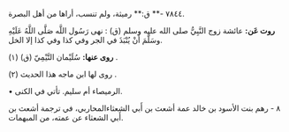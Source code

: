 ٧٨٤٤ -** ق:** رميثة، ولم تنسب، أراها من أهل البصرة.

**روت عَن:** عائشة زوج النَّبِيُّ صلى الله عليه وسلم (ق) : نهى رَسُول اللَّه صَلَّى اللَّهُ عَلَيْهِ وسَلَّمَ أَنْ يُنْبَذَ في الجر وفي كذا وفي كذا إلا الخل.

**روى عنها:** سُلَيْمان التَّيْمِيّ (ق) (١) .

روى لها ابن ماجه هذا الحديث (٢) .

• الرميصاء أم سليم. تأتي في الكنى.

٨ - رهم بنت الأسود بن خالد عمة أشعث بن أَبي الشعثاءالمحاربي، في ترجمة أشعث بن أَبي الشعثاء عن عمته، من المبهمات.